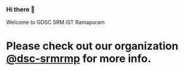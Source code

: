 ### Hi there 👋

Welcome to GDSC SRM IST Ramapuram

# Please check out our organization [@dsc-srmrmp](https://github.com/dsc-srmrmp) for more info.
